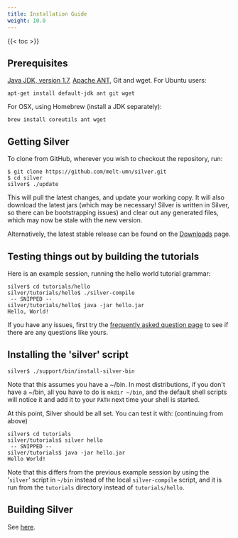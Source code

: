 ```yaml
---
title: Installation Guide
weight: 10.0
---
```


{{< toc >}}

## Prerequisites

[Java JDK, version 1.7](http://www.oracle.com/technetwork/java/javase/downloads/index.html), [Apache ANT](http://ant.apache.org/bindownload.cgi), Git and wget. For Ubuntu users:

```
apt-get install default-jdk ant git wget
```

For OSX, using Homebrew (install a JDK separately):

```
brew install coreutils ant wget
```

## Getting Silver

To clone from GitHub,
wherever you wish to checkout the repository, run:

```
$ git clone https://github.com/melt-umn/silver.git
$ cd silver
silver$ ./update
```

This will pull the latest changes, and update your working copy. It
will also download the latest jars (which may be necessary! Silver is
written in Silver, so there can be bootstrapping issues) and clear out
any generated files, which may now be stale with the new version.

Alternatively, the latest stable release can be found on the [Downloads](/downloads/) page.

## Testing things out by building the tutorials

Here is an example session, running the hello world tutorial grammar:

```
silver$ cd tutorials/hello
silver/tutorials/hello$ ./silver-compile
 -- SNIPPED --
silver/tutorials/hello$ java -jar hello.jar
Hello, World!
```

If you have any issues, first try the [frequently asked question page](/silver/faq/) to see if there are any questions like yours.

## Installing the 'silver' script

```
silver$ ./support/bin/install-silver-bin
```

Note that this assumes you have a ~/bin. In most distributions, if you
don't have a ~/bin, all you have to do is `mkdir ~/bin`, and the
default shell scripts will notice it and add it to your `PATH` next
time your shell is started. 

At this point, Silver should be all set. You can test it with: (continuing from above)

```
silver$ cd tutorials
silver/tutorials$ silver hello
 -- SNIPPED --
silver/tutorials$ java -jar hello.jar
Hello World!
```

Note that this differs from the previous example session by using the '`silver`' script
in `~/bin` instead of the local `silver-compile` script, and it is run
from the `tutorials` directory instead of `tutorials/hello`.


## Building Silver

See [here](/silver/dev/building/).

